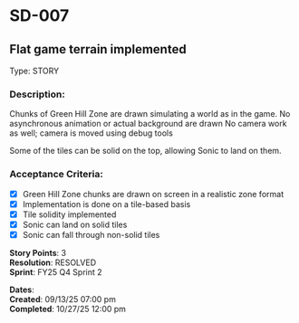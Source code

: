 # SD-007
## Flat game terrain implemented

Type: STORY

### Description:
Chunks of Green Hill Zone are drawn simulating a world as in the game.
No asynchronous animation or actual background are drawn
No camera work as well; camera is moved using debug tools

Some of the tiles can be solid on the top, allowing Sonic to land on them.

### Acceptance Criteria: 
- [X] Green Hill Zone chunks are drawn on screen in a realistic zone format
- [X] Implementation is done on a tile-based basis
- [X] Tile solidity implemented
- [X] Sonic can land on solid tiles
- [X] Sonic can fall through non-solid tiles
      
**Story Points**: 3<br />
**Resolution**: RESOLVED<br />
**Sprint**: FY25 Q4 Sprint 2<br />

**Dates**:<br />
	**Created**:   09/13/25 07:00 pm<br />
	**Completed**: 10/27/25 12:00 pm<br />

